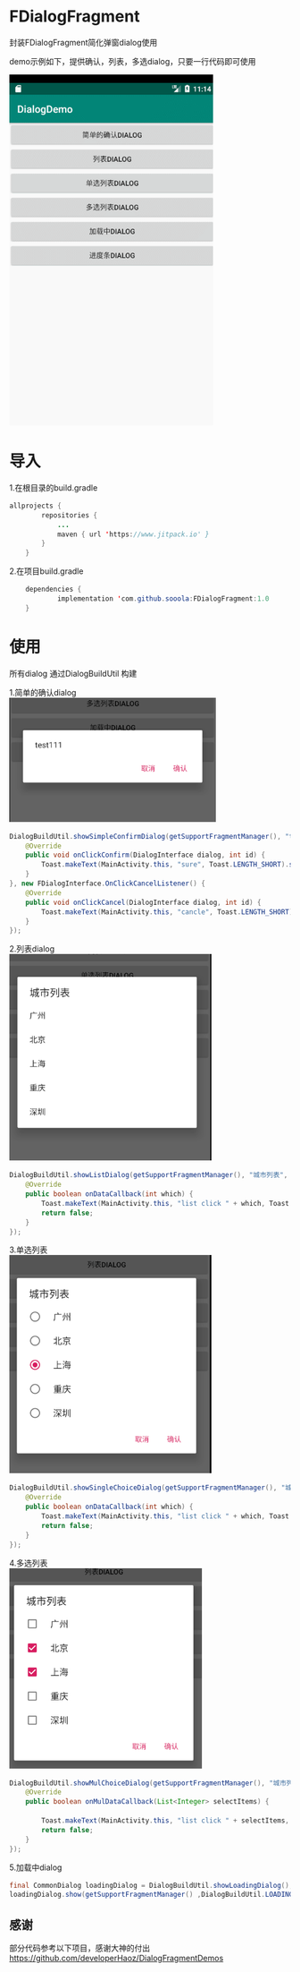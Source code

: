# FDialogFragment  

封装FDialogFragment简化弹窗dialog使用

demo示例如下，提供确认，列表，多选dialog，只要一行代码即可使用  

![image](https://github.com/sooola/FDialogFragment/blob/master/screenshot/GIF.gif)

# 导入

1.在根目录的build.gradle

```java
allprojects {
		repositories {
			...
			maven { url 'https://www.jitpack.io' }
		}
	}
```

2.在项目build.gradle

```java
	dependencies {
	        implementation 'com.github.sooola:FDialogFragment:1.0
    }
```

# 使用

所有dialog 通过DialogBuildUtil 构建

1.简单的确认dialog  
![image](https://github.com/sooola/FDialogFragment/blob/master/screenshot/1.png)

```java
DialogBuildUtil.showSimpleConfirmDialog(getSupportFragmentManager(), "test111", new FDialogInterface.OnClickConfirmListener() {
    @Override
    public void onClickConfirm(DialogInterface dialog, int id) {
        Toast.makeText(MainActivity.this, "sure", Toast.LENGTH_SHORT).show();
    }
}, new FDialogInterface.OnClickCancelListener() {
    @Override
    public void onClickCancel(DialogInterface dialog, int id) {
        Toast.makeText(MainActivity.this, "cancle", Toast.LENGTH_SHORT).show();
    }
});
```

2.列表dialog  
![image](https://github.com/sooola/FDialogFragment/blob/master/screenshot/2.png)

```java
DialogBuildUtil.showListDialog(getSupportFragmentManager(), "城市列表", city, new FDialogInterface.OnDataCallbackListener() {
    @Override
    public boolean onDataCallback(int which) {
        Toast.makeText(MainActivity.this, "list click " + which, Toast.LENGTH_SHORT).show();
        return false;
    }
});
```

3.单选列表  
![image](https://github.com/sooola/FDialogFragment/blob/master/screenshot/3.png)

```java
DialogBuildUtil.showSingleChoiceDialog(getSupportFragmentManager(), "城市列表", city, new FDialogInterface.OnDataCallbackListener() {
    @Override
    public boolean onDataCallback(int which) {
        Toast.makeText(MainActivity.this, "list click " + which, Toast.LENGTH_SHORT).show();
        return false;
    }
});
```

4.多选列表  
![image](https://github.com/sooola/FDialogFragment/blob/master/screenshot/4.png)

```java
DialogBuildUtil.showMulChoiceDialog(getSupportFragmentManager(), "城市列表", city, new FDialogInterface.OnMulCallbackListener() {
    @Override
    public boolean onMulDataCallback(List<Integer> selectItems) {

        Toast.makeText(MainActivity.this, "list click " + selectItems, Toast.LENGTH_SHORT).show();
        return false;
    }
});
```

5.加载中dialog  

```java
final CommonDialog loadingDialog = DialogBuildUtil.showLoadingDialog();
loadingDialog.show(getSupportFragmentManager() ,DialogBuildUtil.LOADING_TAG);
```

## 感谢
部分代码参考以下项目，感谢大神的付出  
https://github.com/developerHaoz/DialogFragmentDemos
